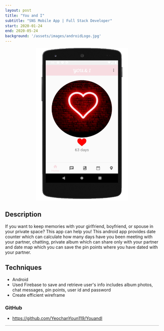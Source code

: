 ```yaml
---
layout: post
title: "You and I"
subtitle: "SNS Mobile App | Full Stack Developer"
start: 2020-01-24
end: 2020-05-24
background: '/assets/images/androidLogo.jpg'
---
```

<div class="container">
    <div class="row">
        <div class="col-sm-6">
        <center>
            <img src="/assets/images/UNI.jpg" alt="Youn and I android app" width="300" height="500">
            </center>
        </div>
        <div class="col-sm-6">
            <h2>Description</h2>
            <p>If you want to keep memories with your girlfriend, boyfriend, or spouse in your private space? This app can help you! This android app provides date counter which can calculate how many days have you been meeting with your partner, chatting, private album which can share only with your partner and date map which you can save the pin points where you have dated with your partner.</p>
            <h2>Techniques</h2>
            <ul>
            <li>Android</li>
            <li>Used Firebase to save and retrieve user's info includes album photos, chat messages, pin points, user id and password</li>
            <li>Create efficient wireframe</li>
            </ul>
            <h3>GitHub</h3>
            <ul>
            <li><a href="https://github.com/YeochanYoun119/YouandI">https://github.com/YeochanYoun119/YouandI</a></li>
            </ul>         
        </div>
    </div>
<hr style="height:2px;border-width:0;color:gray;background-color:lightgray">
</div>